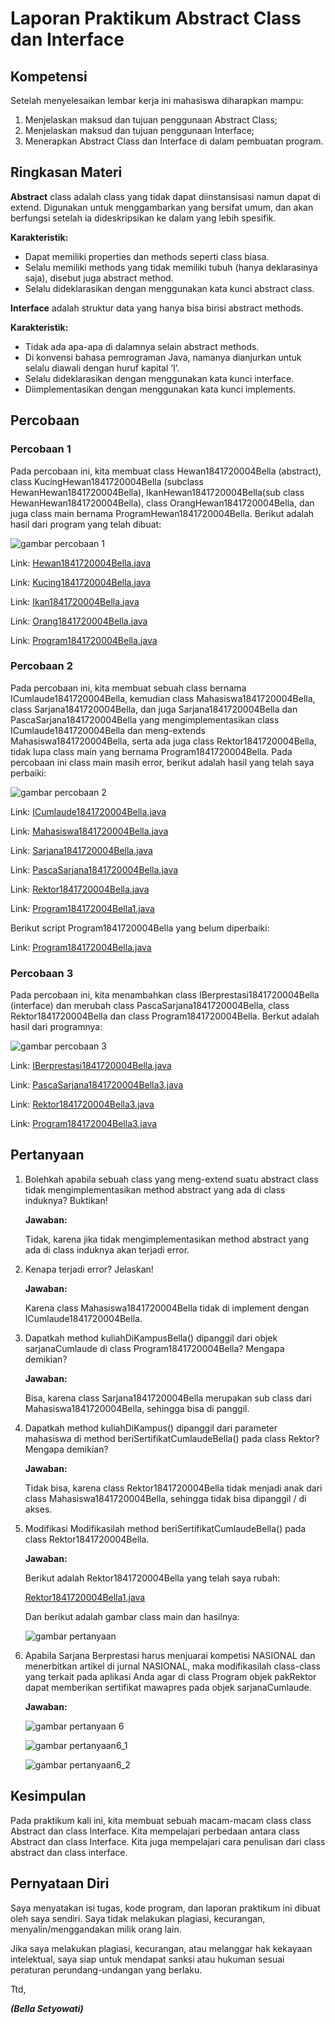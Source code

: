 # Laporan Praktikum Abstract Class dan Interface

## Kompetensi
Setelah menyelesaikan lembar kerja ini mahasiswa diharapkan mampu:
1. Menjelaskan maksud dan tujuan penggunaan Abstract Class;
2. Menjelaskan maksud dan tujuan penggunaan Interface;
3. Menerapkan Abstract Class dan Interface di dalam pembuatan program.

## Ringkasan Materi
**Abstract** class adalah class yang tidak dapat diinstansisasi namun dapat di extend. Digunakan untuk menggambarkan yang bersifat umum, dan akan berfungsi setelah ia dideskripsikan ke dalam yang lebih spesifik.

**Karakteristik:**
- Dapat memiliki properties dan methods seperti class biasa.
- Selalu memiliki methods yang tidak memiliki tubuh (hanya deklarasinya saja), disebut juga abstract method.
- Selalu dideklarasikan dengan menggunakan kata kunci abstract class.

**Interface** adalah struktur data yang hanya bisa birisi abstract methods. 

**Karakteristik:**
- Tidak ada apa-apa di dalamnya selain abstract methods.
- Di konvensi bahasa pemrograman Java, namanya dianjurkan untuk selalu diawali dengan huruf
kapital ‘I’.
- Selalu dideklarasikan dengan menggunakan kata kunci interface.
- Diimplementasikan dengan menggunakan kata kunci implements.


## Percobaan

### Percobaan 1
Pada percobaan ini, kita membuat class Hewan1841720004Bella (abstract), class KucingHewan1841720004Bella (subclass HewanHewan1841720004Bella), IkanHewan1841720004Bella(sub class HewanHewan1841720004Bella), class OrangHewan1841720004Bella, dan juga class main bernama ProgramHewan1841720004Bella. Berikut adalah hasil dari program yang telah dibuat:

![gambar percobaan 1](../../docs/9_Abstract_Class_dan_Interface/img/percobaan1.png)

Link: [Hewan1841720004Bella.java](../../src/9_Abstract_Class_dan_Interface/Hewan1841720004Bella.java)

Link: [Kucing1841720004Bella.java](../../src/9_Abstract_Class_dan_Interface/Kucing1841720004Bella.java)

Link: [Ikan1841720004Bella.java](../../src/9_Abstract_Class_dan_Interface/Ikan1841720004Bella.java)

Link: [Orang1841720004Bella.java](../../src/9_Abstract_Class_dan_Interface/Orang1841720004Bella.java)

Link: [Program1841720004Bella.java](../../src/9_Abstract_Class_dan_Interface/Program1841720004Bella.java)

### Percobaan 2
Pada percobaan ini, kita membuat sebuah class bernama ICumlaude1841720004Bella, kemudian class Mahasiswa1841720004Bella, class Sarjana1841720004Bella, dan juga Sarjana1841720004Bella dan PascaSarjana1841720004Bella yang mengimplementasikan class ICumlaude1841720004Bella dan meng-extends Mahasiswa1841720004Bella, serta ada juga class Rektor1841720004Bella, tidak lupa class main yang bernama Program1841720004Bella. Pada percobaan ini class main masih error, berikut adalah hasil yang telah saya perbaiki:

![gambar percobaan 2](../../docs/9_Abstract_Class_dan_Interface/img/latihan.png)

Link: [ICumlaude1841720004Bella.java](../../src/9_Abstract_Class_dan_Interface/ICumlaude1841720004Bella.java)

Link: [Mahasiswa1841720004Bella.java](../../src/9_Abstract_Class_dan_Interface/Mahasiswa1841720004Bella.java)

Link: [Sarjana1841720004Bella.java](../../src/9_Abstract_Class_dan_Interface/Sarjana1841720004Bella.java)

Link: [PascaSarjana1841720004Bella.java](../../src/9_Abstract_Class_dan_Interface/PascaSarjana1841720004Bella.java)

Link: [Rektor1841720004Bella.java](../../src/9_Abstract_Class_dan_Interface/Rektor1841720004Bella.java)

Link: [Program184172004Bella1.java](../../src/9_Abstract_Class_dan_Interface/Program184172004Bella1.java)

Berikut script Program1841720004Bella yang belum diperbaiki:

Link: [Program184172004Bella.java](../../src/9_Abstract_Class_dan_Interface/Program184172004Bella.java)

### Percobaan 3
Pada percobaan ini, kita menambahkan class IBerprestasi1841720004Bella (interface) dan merubah class PascaSarjana1841720004Bella, class Rektor1841720004Bella dan class Program1841720004Bella. Berkut adalah hasil dari programnya:

![gambar percobaan 3](../../docs/9_Abstract_Class_dan_Interface/img/percobaan3.png)

Link: [IBerprestasi1841720004Bella.java](../../src/9_Abstract_Class_dan_Interface/IBerprestasi1841720004Bella.java)

Link: [PascaSarjana1841720004Bella3.java](../../src/9_Abstract_Class_dan_Interface/PascaSarjana1841720004Bella3.java)

Link: [Rektor1841720004Bella3.java](../../src/9_Abstract_Class_dan_Interface/Rektor1841720004Bella3.java)

Link: [Program184172004Bella3.java](../../src/9_Abstract_Class_dan_Interface/Program184172004Bella3.java)

## Pertanyaan
1. Bolehkah apabila sebuah class yang meng-extend suatu abstract class tidak
mengimplementasikan method abstract yang ada di class induknya? Buktikan!

    **Jawaban:**

    Tidak, karena jika tidak mengimplementasikan method abstract yang ada di class induknya akan terjadi error.

2. Kenapa terjadi error? Jelaskan!

    **Jawaban:**

    Karena class Mahasiswa1841720004Bella tidak di implement dengan ICumlaude1841720004Bella. 

3. Dapatkah method kuliahDiKampusBella() dipanggil dari objek sarjanaCumlaude di class Program1841720004Bella? Mengapa demikian?

    **Jawaban:**

    Bisa, karena class Sarjana1841720004Bella merupakan sub class dari Mahasiswa1841720004Bella, sehingga bisa di panggil.

4. Dapatkah method kuliahDiKampus() dipanggil dari parameter mahasiswa di method beriSertifikatCumlaudeBella() pada class Rektor? Mengapa demikian?

    **Jawaban:**

    Tidak bisa, karena class Rektor1841720004Bella tidak menjadi anak dari class Mahasiswa1841720004Bella, sehingga tidak bisa dipanggil / di akses.

5. Modifikasi Modifikasilah method beriSertifikatCumlaudeBella() pada class Rektor1841720004Bella.

    **Jawaban:**

    Berikut adalah Rektor1841720004Bella yang telah saya rubah: 

    [Rektor1841720004Bella1.java](../../src/9_Abstract_Class_dan_Interface/Rektor1841720004Bella1.java)

    Dan berikut adalah gambar class main dan hasilnya:

    ![gambar pertanyaan](../../docs/9_Abstract_Class_dan_Interface/img/pertanyaan5.png)

6. Apabila Sarjana Berprestasi harus menjuarai kompetisi NASIONAL dan menerbitkan
artikel di jurnal NASIONAL, maka modifikasilah class-class yang terkait pada aplikasi
Anda agar di class Program objek pakRektor dapat memberikan sertifikat mawapres pada objek sarjanaCumlaude.

    **Jawaban:**

    ![gambar pertanyaan 6](../../docs/9_Abstract_Class_dan_Interface/img/pertanyaan6.png)

    ![gambar pertanyaan6_1](../../docs/9_Abstract_Class_dan_Interface/img/pertanyaan6_1.png)

    ![gambar pertanyaan6_2](../../docs/9_Abstract_Class_dan_Interface/img/pertanyaan6_2.png)

## Kesimpulan
Pada praktikum kali ini, kita membuat sebuah macam-macam class class Abstract dan class Interface. Kita mempelajari perbedaan antara class Abstract dan class Interface. Kita juga mempelajari cara penulisan dari class abstract dan class interface.

## Pernyataan Diri

Saya menyatakan isi tugas, kode program, dan laporan praktikum ini dibuat oleh saya sendiri. Saya tidak melakukan plagiasi, kecurangan, menyalin/menggandakan milik orang lain.

Jika saya melakukan plagiasi, kecurangan, atau melanggar hak kekayaan intelektual, saya siap untuk mendapat sanksi atau hukuman sesuai peraturan perundang-undangan yang berlaku.

Ttd,

_**(Bella Setyowati)**_